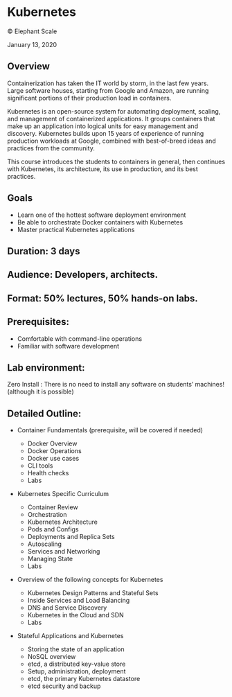 # Kubernetes 

© Elephant Scale

January 13, 2020


## Overview
Containerization has taken the IT world by storm, in the last few years. Large software houses, starting from Google and Amazon, are running significant portions of their production load in containers.

Kubernetes is an open-source system for automating deployment, scaling, and management of containerized applications. It groups containers that make up an application into logical units for easy management and discovery. Kubernetes builds upon 15 years of experience of running production workloads at Google, combined with best-of-breed ideas and practices from the community.

This course introduces the students to containers in general, then continues with Kubernetes, its architecture, its use in production, and its best practices.

## Goals
 * Learn one of the hottest software deployment environment
 * Be able to orchestrate Docker containers with Kubernetes
 * Master practical Kubernetes applications

## Duration: 3 days

## Audience: Developers, architects.

## Format: 50% lectures, 50% hands-on labs.

## Prerequisites:
 * Comfortable with command-line operations
 * Familiar with software development

## Lab environment:

Zero Install : There is no need to install any software on students’ machines! (although it is possible)

## Detailed Outline:

 * Container Fundamentals (prerequisite, will be covered if needed)
     - Docker Overview
     - Docker Operations
     - Docker use cases
     - CLI tools
     - Health checks
     - Labs

 * Kubernetes Specific Curriculum
     - Container Review
     - Orchestration
     - Kubernetes Architecture
     - Pods and Configs
     - Deployments and Replica Sets
     - Autoscaling
     - Services and Networking
     - Managing State
     - Labs

* Overview of the following concepts for Kubernetes
     - Kubernetes Design Patterns and Stateful Sets
     - Inside Services and Load Balancing
     - DNS and Service Discovery
     - Kubernetes in the Cloud and SDN
     - Labs

 * Stateful Applications and Kubernetes
     - Storing the state of an application
     - NoSQL overview
     - etcd, a distributed key-value store
     - Setup, administration, deployment
     - etcd, the primary Kubernetes datastore
     - etcd security and backup

